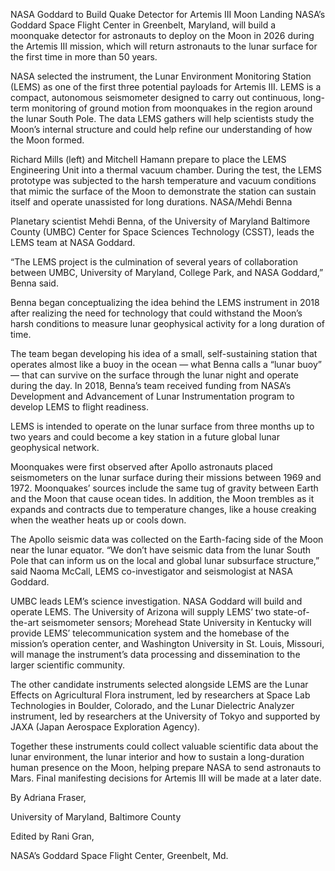 NASA Goddard to Build Quake Detector for Artemis III Moon Landing 
 NASA’s Goddard Space Flight Center in Greenbelt, Maryland, will build a moonquake detector for astronauts to deploy on the Moon in 2026 during the Artemis III mission, which will return astronauts to the lunar surface for the first time in more than 50 years.

NASA selected the instrument, the Lunar Environment Monitoring Station (LEMS) as one of the first three potential payloads for Artemis III. LEMS is a compact, autonomous seismometer designed to carry out continuous, long-term monitoring of ground motion from moonquakes in the region around the lunar South Pole. The data LEMS gathers will help scientists study the Moon’s internal structure and could help refine our understanding of how the Moon formed.

Richard Mills (left) and Mitchell Hamann prepare to place the LEMS Engineering Unit into a thermal vacuum chamber. During the test, the LEMS prototype was subjected to the harsh temperature and vacuum conditions that mimic the surface of the Moon to demonstrate the station can sustain itself and operate unassisted for long durations. NASA/Mehdi Benna

Planetary scientist Mehdi Benna, of the University of Maryland Baltimore County (UMBC) Center for Space Sciences Technology (CSST), leads the LEMS team at NASA Goddard.

“The LEMS project is the culmination of several years of collaboration between UMBC, University of Maryland, College Park, and NASA Goddard,” Benna said.

Benna began conceptualizing the idea behind the LEMS instrument in 2018 after realizing the need for technology that could withstand the Moon’s harsh conditions to measure lunar geophysical activity for a long duration of time.

The team began developing his idea of a small, self-sustaining station that operates almost like a buoy in the ocean — what Benna calls a “lunar buoy” — that can survive on the surface through the lunar night and operate during the day. In 2018, Benna’s team received funding from NASA’s Development and Advancement of Lunar Instrumentation program to develop LEMS to flight readiness.

LEMS is intended to operate on the lunar surface from three months up to two years and could become a key station in a future global lunar geophysical network.

Moonquakes were first observed after Apollo astronauts placed seismometers on the lunar surface during their missions between 1969 and 1972. Moonquakes’ sources include the same tug of gravity between Earth and the Moon that cause ocean tides. In addition, the Moon trembles as it expands and contracts due to temperature changes, like a house creaking when the weather heats up or cools down.

The Apollo seismic data was collected on the Earth-facing side of the Moon near the lunar equator. “We don’t have seismic data from the lunar South Pole that can inform us on the local and global lunar subsurface structure,” said Naoma McCall, LEMS co-investigator and seismologist at NASA Goddard.

UMBC leads LEM’s science investigation. NASA Goddard will build and operate LEMS. The University of Arizona will supply LEMS’ two state-of-the-art seismometer sensors; Morehead State University in Kentucky will provide LEMS’ telecommunication system and the homebase of the mission’s operation center, and Washington University in St. Louis, Missouri, will manage the instrument’s data processing and dissemination to the larger scientific community.

The other candidate instruments selected alongside LEMS are the Lunar Effects on Agricultural Flora instrument, led by researchers at Space Lab Technologies in Boulder, Colorado, and the Lunar Dielectric Analyzer instrument, led by researchers at the University of Tokyo and supported by JAXA (Japan Aerospace Exploration Agency).

Together these instruments could collect valuable scientific data about the lunar environment, the lunar interior and how to sustain a long-duration human presence on the Moon, helping prepare NASA to send astronauts to Mars. Final manifesting decisions for Artemis III will be made at a later date.

By Adriana Fraser,

University of Maryland, Baltimore County

Edited by Rani Gran,

NASA’s Goddard Space Flight Center, Greenbelt, Md.